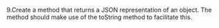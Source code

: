 9.Create a method that returns a JSON representation of an object. The method should make use of the toString method to
facilitate this.